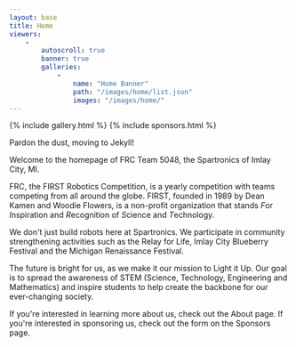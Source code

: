 ```yaml
---
layout: base
title: Home
viewers:
    -
        autoscroll: true
        banner: true
        galleries: 
            -
                name: "Home Banner"
                path: "/images/home/list.json"
                images: "/images/home/"
---
```

{% include gallery.html %}
{% include sponsors.html %}

<p class="alert">Pardon the dust, moving to Jekyll!</p>

Welcome to the homepage of FRC Team 5048, the Spartronics of Imlay City, MI.

FRC, the FIRST Robotics Competition, is a yearly competition with teams competing from all around the globe. FIRST, founded in 1989 by Dean Kamen and Woodie Flowers, is a non-profit organization that stands *F*or *I*nspiration and *R*ecognition of *S*cience and *T*echnology.

We don't just build robots here at Spartronics. We participate in community strengthening activities such as the Relay for Life, Imlay City Blueberry Festival and the Michigan Renaissance Festival.

The future is bright for us, as we make it our mission to Light it Up. Our goal is to spread the awareness of STEM (Science, Technology, Engineering and Mathematics) and inspire students to help create the backbone for our ever-changing society.

If you're interested in learning more about us, check out the About page. If you're interested in sponsoring us, check out the form on the Sponsors page.
